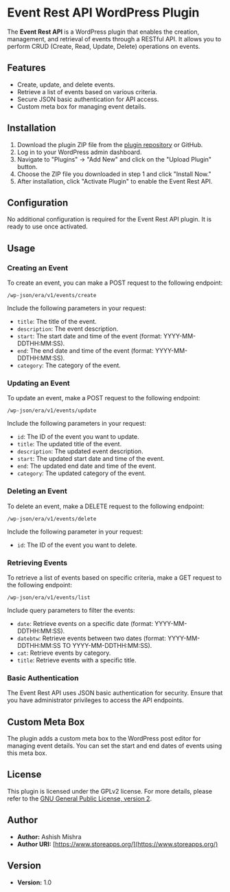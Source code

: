 # Event Rest API WordPress Plugin

The **Event Rest API** is a WordPress plugin that enables the creation, management, and retrieval of events through a RESTful API. It allows you to perform CRUD (Create, Read, Update, Delete) operations on events.

## Features

- Create, update, and delete events.
- Retrieve a list of events based on various criteria.
- Secure JSON basic authentication for API access.
- Custom meta box for managing event details.

## Installation

1. Download the plugin ZIP file from the [plugin repository](https://github.com/mishra-ashish-work/event-rest-api) or GitHub.
2. Log in to your WordPress admin dashboard.
3. Navigate to "Plugins" -> "Add New" and click on the "Upload Plugin" button.
4. Choose the ZIP file you downloaded in step 1 and click "Install Now."
5. After installation, click "Activate Plugin" to enable the Event Rest API.

## Configuration

No additional configuration is required for the Event Rest API plugin. It is ready to use once activated.

## Usage

### Creating an Event

To create an event, you can make a POST request to the following endpoint:

```
/wp-json/era/v1/events/create
```

Include the following parameters in your request:

- `title`: The title of the event.
- `description`: The event description.
- `start`: The start date and time of the event (format: YYYY-MM-DDTHH:MM:SS).
- `end`: The end date and time of the event (format: YYYY-MM-DDTHH:MM:SS).
- `category`: The category of the event.

### Updating an Event

To update an event, make a POST request to the following endpoint:

```
/wp-json/era/v1/events/update
```


Include the following parameters in your request:

- `id`: The ID of the event you want to update.
- `title`: The updated title of the event.
- `description`: The updated event description.
- `start`: The updated start date and time of the event.
- `end`: The updated end date and time of the event.
- `category`: The updated category of the event.

### Deleting an Event

To delete an event, make a DELETE request to the following endpoint:

```
/wp-json/era/v1/events/delete
```


Include the following parameter in your request:

- `id`: The ID of the event you want to delete.

### Retrieving Events

To retrieve a list of events based on specific criteria, make a GET request to the following endpoint:

```
/wp-json/era/v1/events/list
```


Include query parameters to filter the events:

- `date`: Retrieve events on a specific date (format: YYYY-MM-DDTHH:MM:SS).
- `datebtw`: Retrieve events between two dates (format: YYYY-MM-DDTHH:MM:SS TO YYYY-MM-DDTHH:MM:SS).
- `cat`: Retrieve events by category.
- `title`: Retrieve events with a specific title.

### Basic Authentication

The Event Rest API uses JSON basic authentication for security. Ensure that you have administrator privileges to access the API endpoints.

## Custom Meta Box

The plugin adds a custom meta box to the WordPress post editor for managing event details. You can set the start and end dates of events using this meta box.

## License

This plugin is licensed under the GPLv2 license. For more details, please refer to the [GNU General Public License, version 2](https://www.gnu.org/licenses/old-licenses/gpl-2.0.html).

## Author

- **Author:** Ashish Mishra
- **Author URI:** [https://www.storeapps.org/](https://www.storeapps.org/)

## Version

- **Version:** 1.0